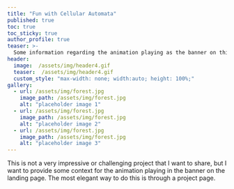 ```yaml
---
title: "Fun with Cellular Automata"
published: true
toc: true
toc_sticky: true
author_profile: true
teaser: >-
  Some information regarding the animation playing as the banner on this site's landing page.
header:
  image:  /assets/img/header4.gif
  teaser:  /assets/img/header4.gif
  custom_style: "max-width: none; width:auto; height: 100%;" 
gallery:
  - url: /assets/img/forest.jpg
    image_path: /assets/img/forest.jpg
    alt: "placeholder image 1"
  - url: /assets/img/forest.jpg
    image_path: /assets/img/forest.jpg
    alt: "placeholder image 2"
  - url: /assets/img/forest.jpg
    image_path: /assets/img/forest.jpg
    alt: "placeholder image 3"
---
```


This is not a very impressive or challenging project that I want to share, but I want to provide some context for the animation playing in the banner on the landing page. The most elegant way to do this is through a project page.
<!-- {% include gallery caption="This is a sample gallery to go along with this case study." %} --> 

